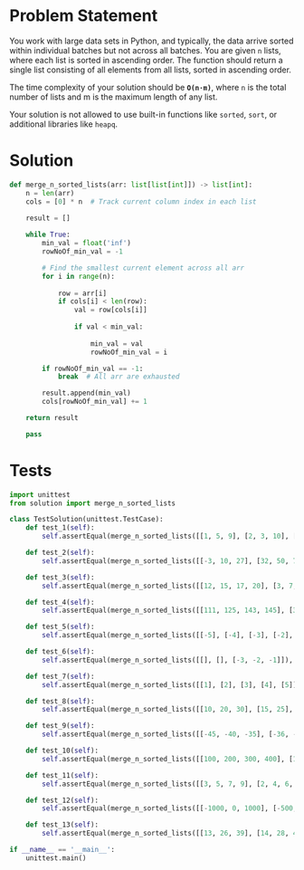 # Problem Statement
You work with large data sets in Python, and typically, the data arrive sorted within individual batches but not across all batches. You are given `n` lists, where each list is sorted in ascending order. The function should return a single list consisting of all elements from all lists, sorted in ascending order.

The time complexity of your solution should be **__`O(n⋅m)`__**, where `n` is the total number of lists and m is the maximum length of any list.

Your solution is not allowed to use built-in functions like `sorted`, `sort`, or additional libraries like `heapq`.

# Solution
```python
def merge_n_sorted_lists(arr: list[list[int]]) -> list[int]:
    n = len(arr)
    cols = [0] * n  # Track current column index in each list
    
    result = []

    while True:
        min_val = float('inf')
        rowNoOf_min_val = -1

        # Find the smallest current element across all arr
        for i in range(n):
            
            row = arr[i]
            if cols[i] < len(row):
                val = row[cols[i]]
            
                if val < min_val:
            
                    min_val = val
                    rowNoOf_min_val = i

        if rowNoOf_min_val == -1:
            break  # All arr are exhausted

        result.append(min_val)
        cols[rowNoOf_min_val] += 1

    return result

    pass
```

# Tests
```python
import unittest
from solution import merge_n_sorted_lists

class TestSolution(unittest.TestCase):
    def test_1(self):
        self.assertEqual(merge_n_sorted_lists([[1, 5, 9], [2, 3, 10], [4, 6, 8]]), [1, 2, 3, 4, 5, 6, 8, 9, 10])

    def test_2(self):
        self.assertEqual(merge_n_sorted_lists([[-3, 10, 27], [32, 50, 78], [98, 100, 110]]), [-3, 10, 27, 32, 50, 78, 98, 100, 110])

    def test_3(self):
        self.assertEqual(merge_n_sorted_lists([[12, 15, 17, 20], [3, 7, 8, 10], [2, 9, 11, 30]]), [2, 3, 7, 8, 9, 10, 11, 12, 15, 17, 20, 30])

    def test_4(self):
        self.assertEqual(merge_n_sorted_lists([[111, 125, 143, 145], [39, 128, 150, 160], [58, 130, 166, 198]]), [39, 58, 111, 125, 128, 130, 143, 145, 150, 160, 166, 198])

    def test_5(self):
        self.assertEqual(merge_n_sorted_lists([[-5], [-4], [-3], [-2], [-1]]), [-5, -4, -3, -2, -1])

    def test_6(self):
        self.assertEqual(merge_n_sorted_lists([[], [], [-3, -2, -1]]), [-3, -2, -1])

    def test_7(self):
        self.assertEqual(merge_n_sorted_lists([[1], [2], [3], [4], [5]]), [1, 2, 3, 4, 5])

    def test_8(self):
        self.assertEqual(merge_n_sorted_lists([[10, 20, 30], [15, 25], [23, 24, 35]]), [10, 15, 20, 23, 24, 25, 30, 35])

    def test_9(self):
        self.assertEqual(merge_n_sorted_lists([[-45, -40, -35], [-36, -32, -22], [-18, -9, -3]]), [-45, -40, -36, -35, -32, -22, -18, -9, -3])

    def test_10(self):
        self.assertEqual(merge_n_sorted_lists([[100, 200, 300, 400], [150, 250], [500, 600, 700]]), [100, 150, 200, 250, 300, 400, 500, 600, 700])

    def test_11(self):
        self.assertEqual(merge_n_sorted_lists([[3, 5, 7, 9], [2, 4, 6, 8, 10]]), [2, 3, 4, 5, 6, 7, 8, 9, 10])

    def test_12(self):
        self.assertEqual(merge_n_sorted_lists([[-1000, 0, 1000], [-500, 0, 500], [-50, 0, 50]]), [-1000, -500, -50, 0, 0, 0, 50, 500, 1000])

    def test_13(self):
        self.assertEqual(merge_n_sorted_lists([[13, 26, 39], [14, 28, 42], [15, 30, 45]]), [13, 14, 15, 26, 28, 30, 39, 42, 45])

if __name__ == '__main__':
    unittest.main()
```